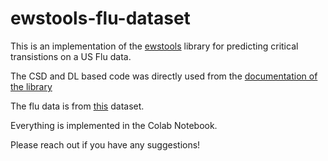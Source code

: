 # ewstools-flu-dataset

This is an implementation of the [ewstools](https://github.com/ThomasMBury/ewstools) library for predicting critical transistions on a US Flu data.

The CSD and DL based code was directly used from the [documentation of the library](https://github.com/ThomasMBury/ewstools/blob/main/tutorials/tutorial_deep_learning.ipynb)


The flu data is from [this](https://raw.githubusercontent.com/cdcepi/FluSight-forecast-hub/main/target-data/target-hospital-admissions.csv) dataset.

Everything is implemented in the Colab Notebook.

Please reach out if you have any suggestions!
